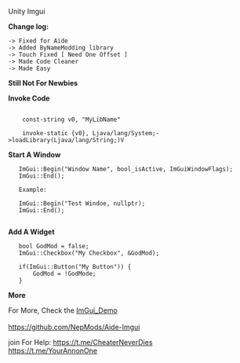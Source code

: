 Unity Imgui 
<br>

**Change log:**

```
-> Fixed for Aide
-> Added ByNameModding library
-> Touch Fixed [ Need One Offset ]
-> Made Code Cleaner 
-> Made Easy 
```
**Still Not For Newbies**

**Invoke Code**
```

    const-string v0, "MyLibName"

    invoke-static {v0}, Ljava/lang/System;->loadLibrary(Ljava/lang/String;)V
```

**Start A Window**
```
   ImGui::Begin("Window Name", bool_isActive, ImGuiWindowFlags);
   ImGui::End();
   
   Example:
   
   ImGui::Begin("Test Windoe, nullptr);
   ImGui::End();
   
```

**Add A Widget**

```
   bool GodMod = false;
   ImGui::Checkbox("My Checkbox", &GodMod);
   
   if(ImGui::Button("My Button")) {
       GodMod = !GodMode;
   }
```

**More**
<br>

For More, Check the <a href="https://github.com/NepMods/Aide-Imgui/blob/master/app/src/main/jni/ImGui/imgui_demo.cpp">ImGui_Demo</a>
<br><br>https://github.com/NepMods/Aide-Imgui

join For Help:
https://t.me/CheaterNeverDies
<br>
https://t.me/YourAnnonOne
